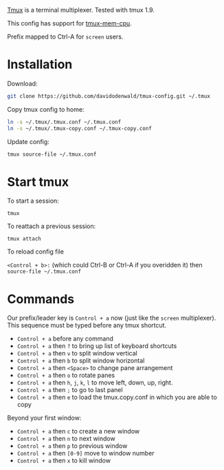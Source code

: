 [Tmux](http://tmux.sourceforge.net/) is a terminal multiplexer. Tested with tmux 1.9.

This config has support for [tmux-mem-cpu](http://github.com/thewtex/tmux-mem-cpu-load).

Prefix mapped to Ctrl-A for `screen` users.

# Installation

Download:

```bash
git clone https://github.com/davidodenwald/tmux-config.git ~/.tmux
```

  Copy tmux config to home:

```bash
ln -s ~/.tmux/.tmux.conf ~/.tmux.conf
ln -s ~/.tmux/.tmux-copy.conf ~/.tmux-copy.conf
```

  Update config:

```bash
tmux source-file ~/.tmux.conf
```

# Start tmux

  To start a session:

  `tmux`

  To reattach a previous session:

  `tmux attach`

  To reload config file

  `<Control + b>:` (which could Ctrl-B or Ctrl-A if you overidden it) then `source-file ~/.tmux.conf`

# Commands

  Our prefix/leader key is `Control + a` now (just like the `screen` multiplexer). This sequence must be typed before any tmux shortcut.

  * `Control + a` before any command
  * `Control + a` then `?` to bring up list of keyboard shortcuts
  * `Control + a` then `v` to split window vertical
  * `Control + a` then `b` to split window horizontal
  * `Control + a` then `<Space>` to change pane arrangement
  * `Control + a` then `o` to rotate panes
  * `Control + a` then `h`, `j`, `k`, `l` to move left, down, up, right.
  * `Control + a` then `;` to go to last panel
  * `Control + a` then `e` to load the tmux.copy.conf in which you are able to copy 


  Beyond your first window:

  * `Control + a` then `c` to create a new window
  * `Control + a` then `n` to next window
  * `Control + a` then `p` to previous window
  * `Control + a` then `[0-9]` move to window number
  * `Control + a` then `x` to kill window
